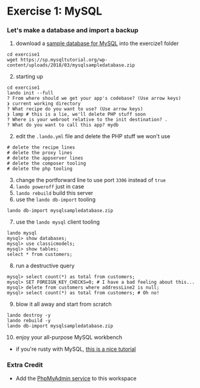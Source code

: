 # Exercise 1: MySQL
### Let's make a database and import a backup

1. download a [sample database for MySQL](https://sp.mysqltutorial.org/wp-content/uploads/2018/03/mysqlsampledatabase.zip) into the exercize1 folder
```
cd exercise1 
wget https://sp.mysqltutorial.org/wp-content/uploads/2018/03/mysqlsampledatabase.zip
```
2. starting up
```
cd exercise1
lando init --full
? From where should we get your app's codebase? (Use arrow keys)
❯ current working directory
? What recipe do you want to use? (Use arrow keys)
❯ lamp # this is a lie, we'll delete PHP stuff soon
? Where is your webroot relative to the init destination? .
? What do you want to call this app? mydb
```
2. edit the `.lando.yml` file and delete the PHP stuff we won't use
```
# delete the recipe lines
# delete the proxy lines
# delete the appserver lines
# delete the composer tooling
# delete the php tooling
```
3. change the portforward line to use port `3306` instead of `true`
4. `lando poweroff` just in case
5. `lando rebuild` build this server
6. use the `lando db-import` tooling
```
lando db-import mysqlsampledatabase.zip
```
7. use the `lando mysql` client tooling
```
lando mysql
mysql> show databases;
mysql> use classicmodels;
mysql> show tables;
select * from customers;
```
8. run a destructive query
```
mysql> select count(*) as total from customers;
mysql> SET FOREIGN_KEY_CHECKS=0; # I have a bad feeling about this...
mysql> delete from customers where addressLine2 is null;
mysql> select count(*) as total from customers; # Oh no!
```
9. blow it all away and start from scratch
```
lando destroy -y
lando rebuild -y
lando db-import mysqlsampledatabase.zip
```
10. enjoy your all-purpose MySQL workbench
  - if you're rusty with MySQL, [this is a nice tutorial](https://www.mysqltutorial.org/getting-started-with-mysql/)

### Extra Credit
* Add the [PhpMyAdmin service](https://docs.lando.dev/config/phpmyadmin.html) to this workspace